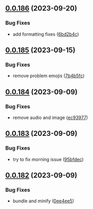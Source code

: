 ## [0.0.186](https://github.com/mikemickymick/mercury/compare/v0.0.185...v0.0.186) (2023-09-20)


### Bug Fixes

* add formatting fixes ([6bd2b4c](https://github.com/mikemickymick/mercury/commit/6bd2b4c6771dacb8a3dfe6f49f875460cf16c1b5))



## [0.0.185](https://github.com/mikemickymick/mercury/compare/v0.0.184...v0.0.185) (2023-09-15)


### Bug Fixes

* remove problem emojis ([7b4b5fc](https://github.com/mikemickymick/mercury/commit/7b4b5fc32aa3e2ccbf51babbfd456aab2eba2394))



## [0.0.184](https://github.com/mikemickymick/mercury/compare/v0.0.183...v0.0.184) (2023-09-09)


### Bug Fixes

* remove audio and image ([ec93977](https://github.com/mikemickymick/mercury/commit/ec939776d416dfcba28924a19516e5f01bc58caf))



## [0.0.183](https://github.com/mikemickymick/mercury/compare/v0.0.182...v0.0.183) (2023-09-09)


### Bug Fixes

* try to fix morning issue ([95bfdec](https://github.com/mikemickymick/mercury/commit/95bfdec933ee3dbe9db45160eb176b0cdbaba2a0))



## [0.0.182](https://github.com/mikemickymick/mercury/compare/v0.0.181...v0.0.182) (2023-09-09)


### Bug Fixes

* bundle and minify ([0ee4ee5](https://github.com/mikemickymick/mercury/commit/0ee4ee57d3e8ee657f44b24e9b670828376748e1))



